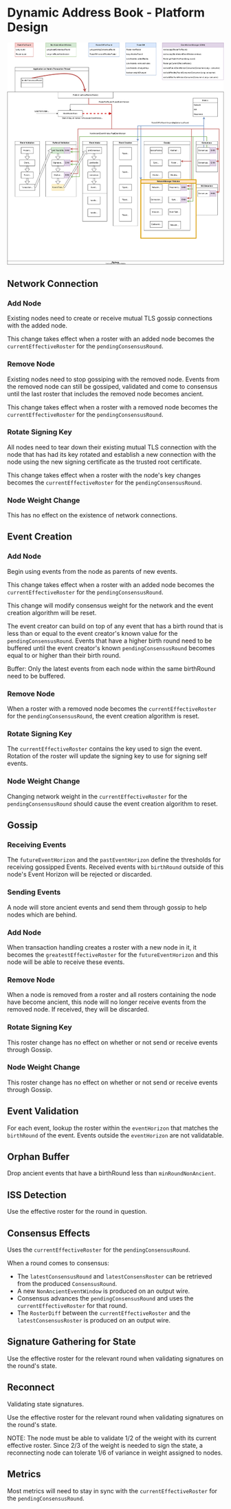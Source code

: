 # Dynamic Address Book - Platform Design

![Dynamic Address Book Platform Design](DynamicAddressBook-PlatformDesign.drawio.svg)

## Network Connection

### Add Node

Existing nodes need to create or receive mutual TLS gossip connections with the added node.

This change takes effect when a roster with an added node becomes the `currentEffectiveRoster` for
the `pendingConsensusRound`.

### Remove Node

Existing nodes need to stop gossiping with the removed node. Events from the removed node can still be gossiped,
validated and come to consensus until the last roster that includes the removed node becomes ancient.

This change takes effect when a roster with a removed node becomes the `currentEffectiveRoster` for
the `pendingConsensusRound`.

### Rotate Signing Key

All nodes need to tear down their existing mutual TLS connection with the node that has had its key rotated and
establish a new connection with the node using the new signing certificate as the trusted root certificate.

This change takes effect when a roster with the node's key changes becomes the `currentEffectiveRoster` for
the `pendingConsensusRound`.

### Node Weight Change

This has no effect on the existence of network connections.

## Event Creation

### Add Node

Begin using events from the node as parents of new events.

This change takes effect when a roster with an added node becomes the `currentEffectiveRoster` for
the `pendingConsensusRound`.

This change will modify consensus weight for the network and the event creation algorithm will be reset.

The event creator can build on top of any event that has a birth round that is less than or equal to the event creator's
known value for the `pendingConsensusRound`. Events that have a higher birth round need to be buffered until the event
creator's known `pendingConsensusRound` becomes equal to or higher than their birth round.

Buffer: Only the latest events from each node within the same birthRound need to be buffered.

### Remove Node

When a roster with a removed node becomes the `currentEffectiveRoster` for the `pendingConsensusRound`, the event
creation algorithm is reset.

### Rotate Signing Key

The `currentEffectiveRoster` contains the key used to sign the event. Rotation of the roster will update the signing
key to use for signing self events.

### Node Weight Change

Changing network weight in the `currentEffectiveRoster` for the `pendingConsensusRound` should cause the event creation
algorithm to reset.

## Gossip

### Receiving Events

The `futureEventHorizon` and the `pastEventHorizon` define the thresholds for receiving gossipped Events. Received
events with `birthRound` outside of this node's Event Horizon will be rejected or discarded.

### Sending Events

A node will store ancient events and send them through gossip to help nodes which are behind.

### Add Node

When transaction handling creates a roster with a new node in it, it becomes the `greatestEffectiveRoster` for
the `futureEventHorizon` and this node will be able to receive these events.

### Remove Node

When a node is removed from a roster and all rosters containing the node have become ancient, this node will no longer
receive events from the removed node. If received, they will be discarded.

### Rotate Signing Key

This roster change has no effect on whether or not send or receive events through Gossip.

### Node Weight Change

This roster change has no effect on whether or not send or receive events through Gossip.

## Event Validation

For each event, lookup the roster within the `eventHorizon` that matches the `birthRound` of the event. Events
outside the `eventHorizon` are not validatable.

## Orphan Buffer

Drop ancient events that have a birthRound less than `minRoundNonAncient`.

## ISS Detection

Use the effective roster for the round in question.

## Consensus Effects

Uses the `currentEffectiveRoster` for the `pendingConsensusRound`.

When a round comes to consensus:

* The `latestConsensusRound` and `latestConsensRoster` can be retrieved from the produced `ConsensusRound`.
* A new `NonAncientEventWindow` is produced on an output wire.
* Consensus advances the `pendingConsensusRound` and uses the `currentEffectiveRoster` for that round.
* The `RosterDiff` between the `currentEffectiveRoster` and the `latestConsensusRoster` is produced on an output wire.

## Signature Gathering for State

Use the effective roster for the relevant round when validating signatures on the round's state.

## Reconnect

Validating state signatures.

Use the effective roster for the relevant round when validating signatures on the round's state.

NOTE: The node must be able to validate 1/2 of the weight with its current effective roster. Since 2/3 of the
weight is needed to sign the state, a reconnecting node can tolerate 1/6 of variance in weight assigned to nodes.

## Metrics

Most metrics will need to stay in sync with the `currentEffectiveRoster` for the `pendingConsensusRound`.